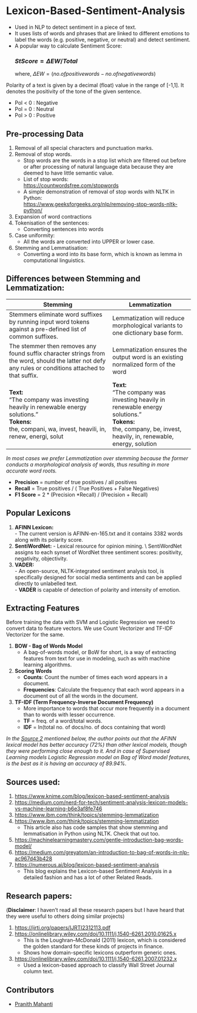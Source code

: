 # Lexicon-Based-Sentiment-Analysis
- Used in NLP to detect sentiment in a piece of text.
- It uses lists of words and phrases that are linked to different emotions to label the words (e.g. positive, negative, or neutral) and detect sentiment.
- A popular way to calculate Sentiment Score: 
  ### $StScore = \Delta EW / Total$
  where, $\Delta EW = (no. of positive words - no. of negative words)$
			
Polarity of a text is given by a decimal (float) value in the range of [-1,1]. It denotes the positivity of the tone of the given sentence.
- Pol < 0 : Negative
- Pol = 0 : Neutral
- Pol > 0 : Positive

## Pre-processing Data
1. Removal of all special characters and punctuation marks.
2. Removal of stop words.
	- Stop words are the words in a stop list which are filtered out before or after processing of natural language data because they are deemed to have little semantic value.
	- List of stop words:\
    	https://countwordsfree.com/stopwords 
   	- A simple demonstration of removal of stop words with NLTK in Python:\
   		https://www.geeksforgeeks.org/nlp/removing-stop-words-nltk-python/
3. Expansion of word contractions
4. Tokenisation of the sentences:
	- Converting sentences into words
5. Case uniformity:
	- All the words are converted into UPPER or lower case.
6. Stemming and Lemmatisation:
	- Converting a word into its base form, which is known as lemma in computational linguistics.

## Differences between Stemming and Lemmatization:
	
| **Stemming**                                                                                                                                           | **Lemmatization**                                                                                                                                           |
|--------------------------------------------------------------------------------------------------------------------------------------------------------|-------------------------------------------------------------------------------------------------------------------------------------------------------------|
| Stemmers eliminate word suffixes by running input word tokens against a pre-defined list of common suffixes.                                           | Lemmatization will reduce morphological variants to one dictionary base form.                                                                               |
| The stemmer then removes any found suffix character strings from the word, should the latter not defy any rules or conditions attached to that suffix. | Lemmatization ensures the output word is an existing normalized form of the word                                                                            |
| **Text:**  <br>“The company was investing heavily in renewable energy solutions.” <br>**Tokens:** <br>the, compani, wa, invest, heavili, in, renew, energi, solut  | **Text:** <br>“The company was investing heavily in renewable energy solutions.” <br>**Tokens:** <br>the, company, be, invest, heavily, in, renewable, energy, solution |

*In most cases we prefer Lemmatization over stemming because the former conducts a morphological analysis of words, thus resulting in more accurate word roots.*

- **Precision** = number of true positives / all positives
- **Recall** = True positives / ( True Positives + False Negatives)
- **F1 Score** = 2 * (Precision *Recall) / (Precision + Recall)

## Popular Lexicons
1. **AFINN Lexicon:** \
 		- The current version is AFINN-en-165.txt and it contains 3382 words along with its polarity score.
2. **SentiWordNet:**
 		- Lexical resource for opinion mining. \ SentiWordNet assigns to each synset of WordNet three sentiment scores: positivity, negativity, objectivity.
3. **VADER:** \
 		- An open-source, NLTK-integrated sentiment analysis tool, is specifically designed for social media sentiments and can be applied directly to unlabelled text. \
   		- **VADER** is capable of detection of polarity and intensity of emotion.

## Extracting Features
Before training the data with SVM and Logistic Regression we need to convert data to feature vectors. We use Count Vectorizer and TF-IDF Vectorizer for the same.
1. **BOW - Bag of Words Model**
	- A bag-of-words model, or BoW for short, is a way of extracting features from text for use in modeling, such as with machine learning algorithms.
2. **Scoring Words**
	- **Counts**: Count the number of times each word appears in a document.
	- **Frequencies**: Calculate the frequency that each word appears in a document out of all the words in the document.
3. **TF-IDF (Term Frequency-Inverse Document Frequency)**
	- More importance to words that occur more frequently in a document than to words with lesser occurrence. 
	- **TF** = freq. of a word/total words.
	- **IDF** = ln(total no. of docs/no. of docs containing that word)

*In the [Source 2](https://medium.com/nerd-for-tech/sentiment-analysis-lexicon-models-vs-machine-learning-b6e3af8fe746) mentioned below, the author points out that the AFINN lexical model has better accuracy (72%) than other lexical models, though they were performing close enough to it.
And in case of Supervised Learning models Logistic Regression model on Bag of Word model features, is the best as it is having an accuracy of 89.94%.*


## Sources used:
1. https://www.knime.com/blog/lexicon-based-sentiment-analysis
2. https://medium.com/nerd-for-tech/sentiment-analysis-lexicon-models-vs-machine-learning-b6e3af8fe746
3. https://www.ibm.com/think/topics/stemming-lemmatization
4. https://www.ibm.com/think/topics/stemming-lemmatization
	- This article also has code samples that show stemming and lemmatisation in Python using NLTK. Check that out too.
5. https://machinelearningmastery.com/gentle-introduction-bag-words-model/
6. https://medium.com/greyatom/an-introduction-to-bag-of-words-in-nlp-ac967d43b428
7. https://numerous.ai/blog/lexicon-based-sentiment-analysis
	- This blog explains the Lexicon-based Sentiment Analysis in a detailed fashion and has a lot of other Related Reads.


## Research papers:
(**Disclaimer**: I haven’t read all these research papers but I have heard that they were useful to others doing similar projects)
1. https://ijrti.org/papers/IJRTI2312113.pdf
2. https://onlinelibrary.wiley.com/doi/10.1111/j.1540-6261.2010.01625.x
	- This is the Loughran–McDonald (2011) lexicon, which is considered the golden standard for these kinds of projects in finance. 
	- Shows how domain-specific lexicons outperform generic ones.
3. https://onlinelibrary.wiley.com/doi/10.1111/j.1540-6261.2007.01232.x
	- Used a lexicon-based approach to classify Wall Street Journal column text.


## Contributors
- [Pranith Mahanti](https://github.com/PranithMahanti/)
